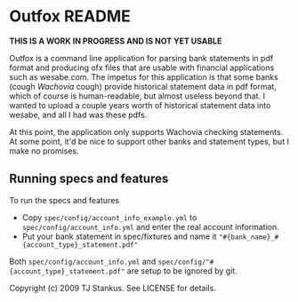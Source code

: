 Outfox README
=============

**THIS IS A WORK IN PROGRESS AND IS NOT YET USABLE**

Outfox is a command line application for parsing bank statements in pdf format and producing ofx files that are usable with financial applications such as wesabe.com. The impetus for this application is that some banks (cough *Wachovia* cough) provide historical statement data in pdf format, which of course is human-readable, but almost useless beyond that. I wanted to upload a couple years worth of historical statement data into wesabe, and all I had was these pdfs.

At this point, the application only supports Wachovia checking statements. At some point, it'd be nice to support other banks and statement types, but I make no promises.

Running specs and features
--------------------------

To run the specs and features

* Copy `spec/config/account_info_example.yml` to `spec/config/account_info.yml` and enter the real account information.
* Put your bank statement in spec/fixtures and name it `"#{bank_name}_#{account_type}_statement.pdf"`

Both `spec/config/account_info.yml` and `spec/config/"#{account_type}_statement.pdf"` are setup to be ignored by git.

Copyright (c) 2009 TJ Stankus. See LICENSE for details.
